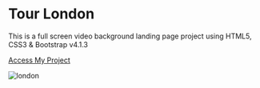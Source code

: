 # Tour London

This is a full screen video background landing page project using HTML5, CSS3 & Bootstrap v4.1.3 

[Access My Project](https://jelsonjay.github.io/tour-london/)

![london](https://user-images.githubusercontent.com/50907905/88050915-a9368980-cb4f-11ea-9723-f5f923051529.png)
